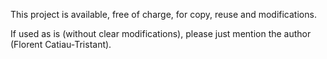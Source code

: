 
This project is available, free of charge, for copy, reuse and modifications.

If used as is (without clear modifications), please just mention the author (Florent Catiau-Tristant).
